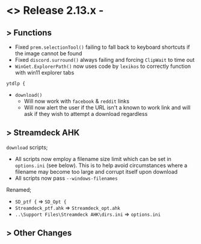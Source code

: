 # <> Release 2.13.x - 

## > Functions
- Fixed `prem.selectionTool()` failing to fall back to keyboard shortcuts if the image cannot be found
- Fixed `discord.surround()` always failing and forcing `ClipWait` to time out
- `WinGet.ExplorerPath()` now uses code by `lexikos` to correctly function with win11 explorer tabs

`ytdlp {`
- `download()`
    - Will now work with `facebook` & `reddit` links
    - Will now alert the user if the URL isn't a known to work link and will ask if they wish to attempt a download regardless

## > Streamdeck AHK
`download` scripts;
- All scripts now employ a filename size limit which can be set in `options.ini` (see below). This is to help avoid circumstances where a filename may become too large and corrupt itself upon download
- All scripts now pass `--windows-filenames`

Renamed;
- `SD_ptf {` => `SD_Opt {`
- `Streamdeck_ptf.ahk` => `Streamdeck_opt.ahk`
- `..\Support Files\Streamdeck AHK\dirs.ini` => `options.ini`

## > Other Changes
